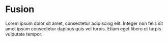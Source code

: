 # Fusion

Lorem ipsum dolor sit amet, consectetur adipiscing elit. Integer non felis sit amet ipsum consectetur dapibus quis vel turpis. Etiam eget libero et turpis vulputate tempor.
